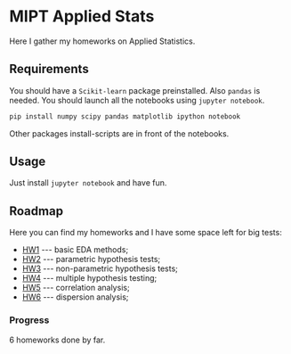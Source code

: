 # MIPT Applied Stats 
Here I gather my homeworks on Applied Statistics. 

## Requirements

You should have a `Scikit-learn` package preinstalled. Also `pandas` is needed. You should launch all the notebooks using `jupyter notebook`.
```bash
pip install numpy scipy pandas matplotlib ipython notebook
```
Other packages install-scripts are in front of the notebooks. 

## Usage
Just install `jupyter notebook` and have fun.

## Roadmap
Here you can find my homeworks and I have some space left for big tests:
* [HW1](https://github.com/yk4r2/AppliedStats/tree/main/MIPT/homeworks/HW1) --- basic EDA methods;
* [HW2](https://github.com/yk4r2/AppliedStats/tree/main/MIPT/homeworks/HW2) --- parametric hypothesis tests;
* [HW3](https://github.com/yk4r2/AppliedStats/tree/main/MIPT/homeworks/HW3) --- non-parametric hypothesis tests;
* [HW4](https://github.com/yk4r2/AppliedStats/tree/main/MIPT/homeworks/HW4) --- multiple hypothesis testing;
* [HW5](https://github.com/yk4r2/AppliedStats/tree/main/MIPT/homeworks/HW5) --- correlation analysis;
* [HW6](https://github.com/yk4r2/AppliedStats/tree/main/MIPT/homeworks/HW6) --- dispersion analysis;

### Progress
6 homeworks done by far.

